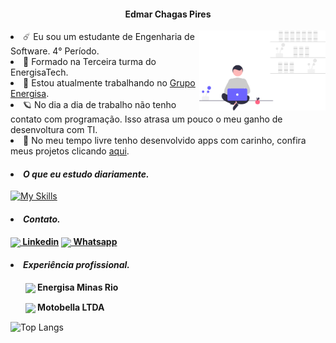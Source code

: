 <!--Nome completo:-->
<h4 align="center">Edmar Chagas Pires</h4>
<!--Imagem decorativa:-->
<img align="right" src="https://raw.githubusercontent.com/edmarpires9/edmarpires9/08ac4f106fb7a1af1860da86eb29ef47129147e5/Imagens/background.svg" style="width: 40%;">
<!--Biografia-->
<li>☄️ Eu sou um estudante de Engenharia de Software. 4° Período.</li>
<li>🌙 Formado na Terceira turma do EnergisaTech.</li>
<li>🌌 Estou atualmente trabalhando no <a href="https://www.energisa.com.br/">Grupo Energisa</a>.</li>
<li>🪐 No dia a dia de trabalho não tenho contato com programação. Isso atrasa um pouco o meu ganho de desenvoltura com TI.</li>
<li>🔭 No meu tempo livre tenho desenvolvido apps com carinho, confira meus projetos clicando <a href="https://github.com/edmarpires9?tab=repositories">aqui</a>.</li>
<!--Estudando essas linguagens:-->
<h4><li><em>O que eu estudo diariamente.</em></li></h4>

[![My Skills](https://skillicons.dev/icons?i=github,nodejs,react,php)](https://www.linkedin.com/in/edmar-chagas-96b380246/)
<h4><li><em>Contato.</em></li></h4>
<a href="https://www.linkedin.com/in/edmar-chagas-96b380246/" rel="nofollow"><img src="https://www.shareicon.net/download/2015/08/13/84767_linkedin.ico" height="20px" align="center"><strong> Linkedin</strong></a>
<a href="https://web.whatsapp.com/send/?phone=32988351572" rel="nofollow"><img src="https://static-00.iconduck.com/assets.00/whatsapp-icon-2040x2048-8b5th74o.png" height="20px" align="center"><strong> Whatsapp</strong></a>
<h4><li><em>Experiência profissional.</em></li></h4>
<ul></p><img src="https://media.licdn.com/dms/image/C4D0BAQEk6-EWKeqDTQ/company-logo_100_100/0/1630533776321/energisa_logo?e=1710374400&v=beta&t=kn8bm6erJ5oRXr5MwFJ6mYPBBSrlOtgTjgRFma5aMuA" height="20px" align="center"><strong> Energisa Minas Rio</strong></ul>
<ul></p><img src="https://cdn.iconscout.com/icon/free/png-256/free-honda-6-202784.png" height="20px" align="center"><strong> Motobella LTDA</strong></ul>

![Top Langs](https://github-readme-stats.vercel.app/api/top-langs/?username=edmarpires9&layout=compact&theme=tokyonight&card&custom_title=✘No%20meu%20GitHub%20você%20vai%20encontrar:🧙‍♂️☄)

